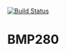 [![Build Status](https://travis-ci.org/natemara/bmp280.svg?branch=master)](https://travis-ci.org/natemara/bmp280)

BMP280
===

